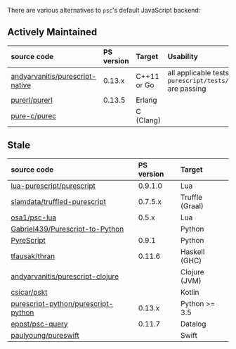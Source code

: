 There are various alternatives to `psc`'s default JavaScript backend:

## Actively Maintained

| source code                                                                           | PS version | Target        | Usability                      | 
|:--------------------------------------------------------------------------------------|:-----------|:--------------|:-------------------------------|
| [andyarvanitis/purescript-native](https://github.com/andyarvanitis/purescript-native) | 0.13.x     | C++11 or Go   | all applicable tests in `purescript/tests/purs/passing` are passing |
| [purerl/purerl](https://github.com/purerl/purerl)                                     | 0.13.5     | Erlang        |                                |
| [pure-c/purec](https://github.com/pure-c/purec)                                       |            | C (Clang)     |                                |

## Stale

| source code                                                                           | PS version | Target         |
|:--------------------------------------------------------------------------------------|:-----------|:---------------|
| [lua-purescript/purescript](https://github.com/lua-purescript/purescript)             | 0.9.1.0    | Lua            |
| [slamdata/truffled-purescript](https://github.com/slamdata/truffled-purescript)       | 0.7.5.x    | Truffle (Graal)|
| [osa1/psc-lua](https://github.com/osa1/psc-lua)                                       | 0.5.x      | Lua            |
| [Gabriel439/Purescript-to-Python](https://github.com/Gabriel439/Purescript-to-Python) |            | Python         |
| [PyreScript](https://github.com/joneshf/pyrescript)                                   | 0.9.1      | Python         |
| [tfausak/thran](https://github.com/tfausak/thran)                                     | 0.11.6     | Haskell (GHC)  |
| [andyarvanitis/purescript-clojure](https://github.com/andyarvanitis/purescript-clojure)       |            | Clojure (JVM) |
| [csicar/pskt](https://github.com/csicar/pskt)                                                 |            | Kotlin        |
| [purescript-python/purescript-python](https://github.com/purescript-python/purescript-python) | 0.13.x     | Python >= 3.5 |
| [epost/psc-query](https://github.com/epost/psc-query)                                         | 0.11.7     | Datalog       |
| [paulyoung/pureswift](https://github.com/paulyoung/pureswift)                                 |            | Swift         |
